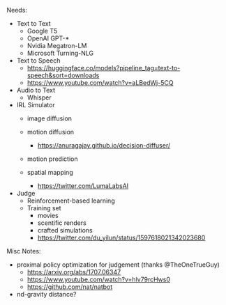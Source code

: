 
Needs:
* Text to Text
  * Google T5
  * OpenAI GPT-*
  * Nvidia Megatron-LM
  * Microsoft Turning-NLG
* Text to Speech
  * https://huggingface.co/models?pipeline_tag=text-to-speech&sort=downloads
  * https://www.youtube.com/watch?v=aLBedWj-5CQ
* Audio to Text
  * Whisper
* IRL Simulator
  * image diffusion
  * motion diffusion
    * https://anuragajay.github.io/decision-diffuser/
  * motion prediction
    
  * spatial mapping
    * https://twitter.com/LumaLabsAI
* Judge
  * Reinforcement-based learning
  * Training set
    * movies
    * scentific renders
    * crafted simulations
    * https://twitter.com/du_yilun/status/1597618021342023680



Misc Notes:
* proximal policy optimization for judgement (thanks @TheOneTrueGuy)
  * https://arxiv.org/abs/1707.06347 
  * https://www.youtube.com/watch?v=hlv79rcHws0 
  * https://github.com/nat/natbot
* nd-gravity distance?